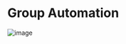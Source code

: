 # Group Automation
![image](https://github.com/ericcames/Group-Automation/assets/99105520/e4c1e86e-e213-4a55-ba27-1be5c8c402e7)
